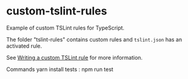 # custom-tslint-rules
Example of custom TSLint rules for TypeScript.

The folder "tslint-rules" contains custom rules and `tslint.json` has an activated rule.

See [Writing a custom TSLint rule](https://www.kleemans.ch/writing-a-custom-tslint-rule) for more information.

Commands
yarn install
tests : npm run test

